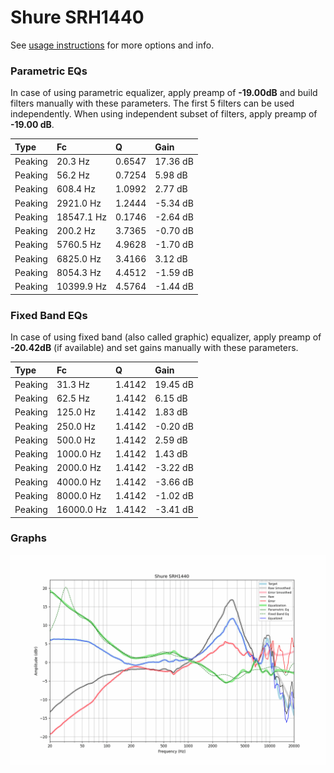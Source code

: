 # Shure SRH1440
See [usage instructions](https://github.com/jaakkopasanen/AutoEq#usage) for more options and info.

### Parametric EQs
In case of using parametric equalizer, apply preamp of **-19.00dB** and build filters manually
with these parameters. The first 5 filters can be used independently.
When using independent subset of filters, apply preamp of **-19.00 dB**.

| Type    | Fc         |      Q | Gain     |
|:--------|:-----------|:-------|:---------|
| Peaking | 20.3 Hz    | 0.6547 | 17.36 dB |
| Peaking | 56.2 Hz    | 0.7254 | 5.98 dB  |
| Peaking | 608.4 Hz   | 1.0992 | 2.77 dB  |
| Peaking | 2921.0 Hz  | 1.2444 | -5.34 dB |
| Peaking | 18547.1 Hz | 0.1746 | -2.64 dB |
| Peaking | 200.2 Hz   | 3.7365 | -0.70 dB |
| Peaking | 5760.5 Hz  | 4.9628 | -1.70 dB |
| Peaking | 6825.0 Hz  | 3.4166 | 3.12 dB  |
| Peaking | 8054.3 Hz  | 4.4512 | -1.59 dB |
| Peaking | 10399.9 Hz | 4.5764 | -1.44 dB |

### Fixed Band EQs
In case of using fixed band (also called graphic) equalizer, apply preamp of **-20.42dB**
(if available) and set gains manually with these parameters.

| Type    | Fc         |      Q | Gain     |
|:--------|:-----------|:-------|:---------|
| Peaking | 31.3 Hz    | 1.4142 | 19.45 dB |
| Peaking | 62.5 Hz    | 1.4142 | 6.15 dB  |
| Peaking | 125.0 Hz   | 1.4142 | 1.83 dB  |
| Peaking | 250.0 Hz   | 1.4142 | -0.20 dB |
| Peaking | 500.0 Hz   | 1.4142 | 2.59 dB  |
| Peaking | 1000.0 Hz  | 1.4142 | 1.43 dB  |
| Peaking | 2000.0 Hz  | 1.4142 | -3.22 dB |
| Peaking | 4000.0 Hz  | 1.4142 | -3.66 dB |
| Peaking | 8000.0 Hz  | 1.4142 | -1.02 dB |
| Peaking | 16000.0 Hz | 1.4142 | -3.41 dB |

### Graphs
![](./Shure%20SRH1440.png)